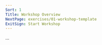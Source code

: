 ```yaml
---
Sort: 1
Title: Workshop Overview
NextPage: exercises/01-workshop-template
ExitSign: Start Workshop
---
```


...
